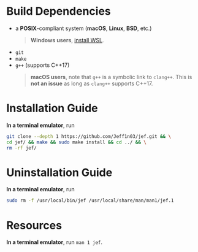 # Build Dependencies
- a **POSIX**-compliant system (**macOS**, **Linux**, **BSD**, etc.)
    > **Windows users**, [install WSL](https://learn.microsoft.com/en-us/windows/wsl/install).
- `git`
- `make`
- `g++` (supports C++17)
    > **macOS users**, note that `g++` is a symbolic link to `clang++`. This is **not an issue** as long as `clang++` supports C++17.
# Installation Guide
**In a terminal emulator**, run
```sh
git clone --depth 1 https://github.com/Jeff1n03/jef.git && \
cd jef/ && make && sudo make install && cd ../ && \
rm -rf jef/
```
# Uninstallation Guide
**In a terminal emulator**, run
```sh
sudo rm -f /usr/local/bin/jef /usr/local/share/man/man1/jef.1
```
# Resources
**In a terminal emulator**, run `man 1 jef`.
